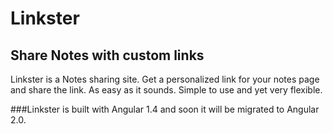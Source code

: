 # Linkster 
## Share Notes with custom links
Linkster is a Notes sharing site. Get a personalized link for your notes page and share the link. As easy as it sounds. Simple to use and yet very flexible.

###Linkster is built with Angular 1.4 and soon it will be migrated to Angular 2.0.



